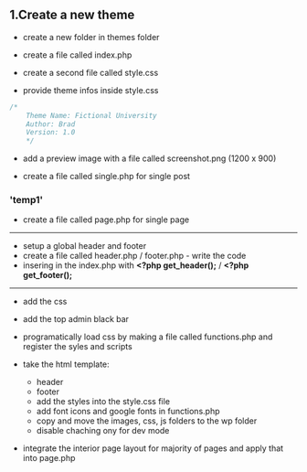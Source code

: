 ## 1.Create a new theme

- create a new folder in themes folder

- create a file called index.php

- create a second file called style.css

- provide theme infos inside style.css

```css
/*
    Theme Name: Fictional University
    Author: Brad
    Version: 1.0
    */
```

- add a preview image with a file called screenshot.png (1200 x 900)

- create a file called single.php for single post

 ### **'temp1'**
- create a file called page.php for single page
-------

- setup a global header and footer
- create a file called header.php / footer.php - write the code
- insering in the index.php with **<?php get_header();** / **<?php get_footer();**

-------
- add the css

- add the top admin black bar

- programatically load css by making a file called functions.php and register the syles and scripts

- take the html template:
     - header
     - footer
     - add the styles into the style.css file
     - add font icons and google fonts in functions.php
     - copy and move the images, css, js folders to the wp folder
     - disable chaching ony for dev mode

- integrate the interior page layout for majority of pages and apply that into page.php